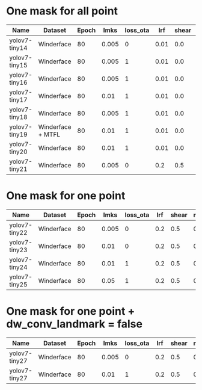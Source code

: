 # One mask for all point

| Name          | Dataset           | Epoch | lmks  | loss_ota | lrf  | shear | mixup | mosaic | batchsize | Easy   | Medium | Hard   |
| ------------- | ----------------- | ----- | ----- | -------- | ---- | ----- | ----- | ------ | --------- | ------ | ------ | ------ |
| yolov7-tiny14 | Winderface        | 80    | 0.005 | 0        | 0.01 | 0.0   | 0     | 0.5    | 32        | 0.9336 | 0.9146 | 0.7996 |
| yolov7-tiny15 | Winderface        | 80    | 0.005 | 1        | 0.01 | 0.0   | 0     | 0.5    | 32        | 0.9320 | 0.9098 | 0.8016 |
| yolov7-tiny16 | Winderface        | 80    | 0.005 | 1        | 0.01 | 0.0   | 0.05  | 1.0    | 32        | 0.9364 | 0.9151 | 0.8055 |
| yolov7-tiny17 | Winderface        | 80    | 0.01  | 1        | 0.01 | 0.0   | 0.05  | 1.0    | 32        | 0.9362 | 0.9151 | 0.8065 |
| yolov7-tiny18 | Winderface        | 80    | 0.005 | 1        | 0.01 | 0.0   | 0.05  | 1.0    | 16        | 0.9384 | 0.9172 | 0.8073 |
| yolov7-tiny19 | Winderface + MTFL | 80    | 0.01  | 1        | 0.01 | 0.0   | 0.05  | 1.0    | 16        | 0.1371 | 0.0742 | 0.0309 |
| yolov7-tiny20 | Winderface        | 80    | 0.01  | 1        | 0.01 | 0.0   | 0.05  | 1.0    | 16        | 0.9371 | 0.9170 | 0.8094 |
| yolov7-tiny21 | Winderface        | 80    | 0.005 | 0        | 0.2  | 0.5   | 0     | 0.5    | 16        | 0.9391 | 0.9175 | 0.8003 |

# One mask for one point

| Name          | Dataset    | Epoch | lmks  | loss_ota | lrf | shear | mixup | mosaic | batchsize | Easy   | Medium | Hard   |
| ------------- | ---------- | ----- | ----- | -------- | --- | ----- | ----- | ------ | --------- | ------ | ------ | ------ |
| yolov7-tiny22 | Winderface | 80    | 0.005 | 0        | 0.2 | 0.5   | 0     | 0.5    | 16        | 0.9407 | 0.9191 | 0.7985 |
| yolov7-tiny23 | Winderface | 80    | 0.01  | 0        | 0.2 | 0.5   | 0     | 0.5    | 16        | 0.9401 | 0.9182 | 0.8006 |
| yolov7-tiny24 | Winderface | 80    | 0.01  | 1        | 0.2 | 0.5   | 0     | 0.5    | 16        | 0.9378 | 0.9165 | 0.8028 |
| yolov7-tiny25 | Winderface | 80    | 0.05  | 1        | 0.2 | 0.5   | 0     | 0.5    | 16        | 0.9222 | 0.8990 | 0.7768 |

# One mask for one point + dw_conv_landmark = false

| Name          | Dataset    | Epoch | lmks  | loss_ota | lrf | shear | mixup | mosaic | batchsize | Easy   | Medium | Hard   |
| ------------- | ---------- | ----- | ----- | -------- | --- | ----- | ----- | ------ | --------- | ------ | ------ | ------ |
| yolov7-tiny27 | Winderface | 80    | 0.005 | 0        | 0.2 | 0.5   | 0     | 0.5    | 16        | 0.9375 | 0.9175 | 0.7992 |
| yolov7-tiny27 | Winderface | 80    | 0.01  | 1        | 0.2 | 0.5   | 0.05  | 1.0    | 16        | Text   | Text   | Text   |
